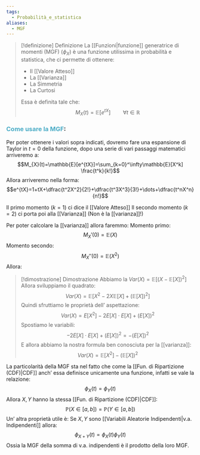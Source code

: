 ```yaml
---
tags:
  - Probabilità_e_statistica
aliases:
  - MGF
---
```


> [!definizione]  Definizione
> La [[Funzioni|funzione]] generatrice di momenti (MGF) ($\phi_{X}$) è una funzione utilissima in probabilità e statistica, che ci permette di ottenere:
> - Il [[Valore Atteso]]
> - La [[Varianza]]
> - La Simmetria
> - La Curtosi
> 
> Essa è definita tale che:
> $$M_{X}(t)=\mathbb{E}[e^{tX}]\quad \quad \forall t\in\mathbb{R}$$

### <font color="#4bacc6">Come usare la MGF</font>:

Per poter ottenere i valori sopra indicati, dovremo fare una espansione di Taylor in $t=0$ della funzione, dopo una serie di vari passaggi matematici arriveremo a:
$$M_{X}(t)=\mathbb{E}[e^{tX}]=\sum_{k=0}^\infty\mathbb{E}[X^k] \frac{t^k}{k!}$$
Allora arriveremo nella forma:
$$e^{tX}=1+tX+\dfrac{t^2X^2}{2!}+\dfrac{t^3X^3}{3!}+\dots+\dfrac{t^nX^n}{n!}$$


Il primo momento ($k=1$) ci dice il [[Valore Atteso]]
Il secondo momento ($k=2$) ci porta poi alla [[Varianza]] (Non è la [[varianza]]!)

Per poter calcolare la [[varianza]] allora faremmo:
Momento primo:
$$M_{X}'(0)=\mathbb{E}(X)$$
Momento secondo:
$$M_{X}''(0)=\mathbb{E}(X^2)$$
Allora:
> [!dimostrazione] Dimostrazione
> Abbiamo la $Var(X)=\mathbb{E}[(X-\mathbb{E}[X])^2]$
> Allora sviluppiamo il quadrato:
> $$Var(X)=\mathbb{E}[X^2-2X\mathbb{E}[X]+(\mathbb{E}[X])^2]$$
> Quindi sfruttiamo le proprietà dell’ aspettazione:
> $$Var(X)=E[X^2]−2E[X]⋅E[X]+(E[X])^2$$
> Spostiamo le variabili:
> $$−2E[X]⋅E[X]+(E[X])^2=−(E[X])^2$$
> E allora abbiamo la nostra formula ben conosciuta per la [[varianza]]:
> $$Var(X)=\mathbb{E}[X^2]-(\mathbb{E}[X])^2$$

La particolarità della MGF sta nel fatto che come la [[Fun. di Ripartizione (CDF)|CDF]] anch’ essa definisce unicamente una funzione, infatti se vale la relazione:
$$\phi_{X}(t)=\phi_{Y}(t)$$
Allora $X,Y$ hanno la stessa [[Fun. di Ripartizione (CDF)|CDF]]:
$$\mathbb{P}(X\in[a,b])=\mathbb{P}(Y\in[a,b])$$
Un’ altra proprietà utile è:
Se $X,Y$ sono [[Variabili Aleatorie Indipendenti|v.a. Indipendenti]] allora:
$$\phi_{X+Y}(t)=\phi_{X}(t)\phi_{Y}(t)$$
Ossia la MGF della somma di v.a. indipendenti è il prodotto della loro MGF.
